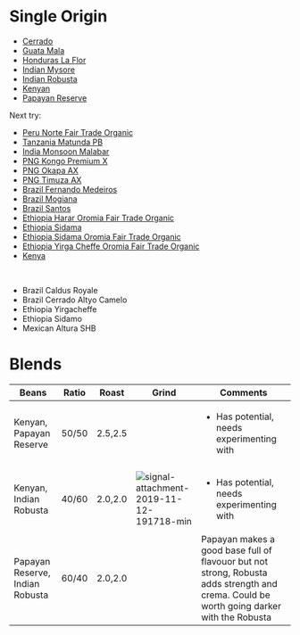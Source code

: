 # Single Origin

* [Cerrado](Cerrado.md)
* [Guata Mala](GuataMala.md)
* [Honduras La Flor](HondurasLaFlor.md)
* [Indian Mysore](IndianMysore.md)
* [Indian Robusta](IndianRobusta.md)
* [Kenyan](Kenyan.md)
* [Papayan Reserve](PapayanReserve.md)

Next try:

* [Peru Norte Fair Trade Organic](https://www.greenbeanhouse.co.nz/product/PeruNorteFTO)
* [Tanzania Matunda PB](https://www.greenbeanhouse.co.nz/product/2043904)
* [India Monsoon Malabar](https://www.greenbeanhouse.co.nz/product/2048014)
* [PNG Kongo Premium X](https://www.greenbeanhouse.co.nz/product/2078789)
* [PNG Okapa AX](https://www.greenbeanhouse.co.nz/product/1554800)
* [PNG Timuza AX](https://www.greenbeanhouse.co.nz/product/1911645)
* [Brazil Fernando Medeiros](https://www.greenbeanhouse.co.nz/product/2079678)
* [Brazil Mogiana](https://www.greenbeanhouse.co.nz/product/2043866)
* [Brazil Santos](https://www.greenbeanhouse.co.nz/product/2043868)
* [Ethiopia Harar Oromia Fair Trade Organic](https://www.greenbeanhouse.co.nz/product/EthiopiaHararOromiaFTO)
* [Ethiopia Sidama](https://www.greenbeanhouse.co.nz/product/2084244)
* [Ethiopia Sidama Oromia Fair Trade Organic](https://www.greenbeanhouse.co.nz/product/EthiopiaSidamoOromiaFTO)
* [Ethiopia Yirga Cheffe Oromia Fair Trade Organic](https://www.greenbeanhouse.co.nz/product/EthiopiaYirgaCheffeOromiaFTO)
* [Kenya](https://www.greenbeanhouse.co.nz/product/KenyaWashedSpecialty)

<br>

* Brazil Caldus Royale
* Brazil Cerrado Altyo Camelo
* Ethiopia Yirgacheffe
* Ethiopia Sidamo
* Mexican Altura SHB



# Blends

| Beans                   | Ratio | Roast   | Grind | Comments |
|-------------------------|-------|---------|-------|----
| Kenyan, Papayan Reserve | 50/50 | 2.5,2.5 | | <ul><li>Has potential, needs experimenting with</li><ul>
| Kenyan, Indian Robusta | 40/60 | 2.0,2.0 | ![signal-attachment-2019-11-12-191718-min](https://user-images.githubusercontent.com/2862029/68647862-c8722580-0583-11ea-993c-09ed10db39e5.jpeg) | <ul><li>Has potential, needs experimenting with</li><ul>
| Papayan Reserve, Indian Robusta | 60/40 | 2.0,2.0 | | Papayan makes a good base full of flavouor but not strong, Robusta adds strength and crema. Could be worth going darker with the Robusta
